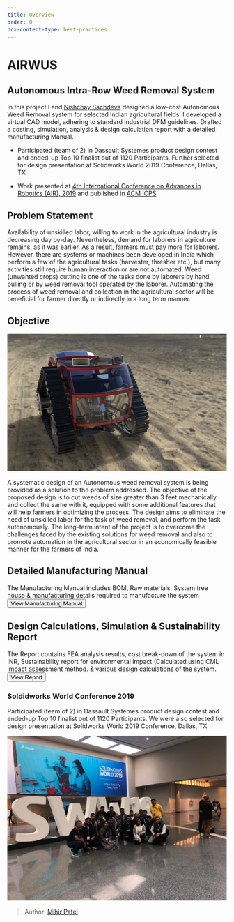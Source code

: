 ```yaml
---
title: Overview
order: 0
pcx-content-type: best-practices
---
```


# AIRWUS 

## Autonomous Intra-Row Weed Removal System

In this project I and [Nishchay Sachdeva](https://www.linkedin.com/in/nishchay-sachdeva/) designed a low-cost Autonomous Weed Removal system for selected Indian agricultural fields. I developed a virtual CAD model, adhering to standard industrial DFM guidelines. Drafted a costing, simulation, analysis & design calculation report
with a detailed manufacturing Manual.

- Participated (team of 2) in Dassault Systemes product design contest and ended-up Top 10 finalist out of 1120 Participants.
Further selected for design presentation at Solidworks World 2019 Conference, Dallas, TX

- Work presented at [4th International Conference on Advances in Robotics (AIR), 2019](http://advancesinrobotics.com/2019/) and published in [ACM ICPS](https://dl.acm.org/doi/10.1145/3352593.3352674)

## Problem Statement

Availability of unskilled labor, willing to work in the agricultural industry is decreasing day by-day. Nevertheless, demand for laborers in agriculture remains, as it was earlier. As a result, farmers must pay more for laborers. However, there are systems or machines been developed in India which perform a few of the agricultural tasks (harvester, thresher etc.), but many activities still require human interaction or are not automated. Weed (unwanted crops) cutting is one of the tasks done by laborers by hand pulling or by weed removal tool operated by the laborer. Automating the process of weed removal and collection in the agricultural sector will be beneficial for farmer directly or indirectly in a long term manner.

## Objective

![airwus](main.png)

A systematic design of an Autonomous weed removal system is being provided as a solution to the problem addressed. The objective of the proposed design is to cut weeds of size greater than 3 feet mechanically and collect the same with it, equipped with some additional features that will help farmers in optimizing the process. The design aims to eliminate the need of unskilled labor for the task of weed removal, and perform the task autonomously. The long-term intent of the project is to overcome the challenges faced by the existing solutions for weed removal and also to promote automation in the agricultural sector in an economically feasible manner for the farmers of India.

## Detailed Manufacturing Manual

The Manufacturing Manual includes BOM, Raw materials, System  tree house & manufacturing details required to manufacture the system
<Button type="secondary" href="https://github.com/mihyr/mihr.io/raw/master/projects/airwus/src/content/DIY_Report.pdf">View Manufacturing Manual</Button>

## Design Calculations, Simulation & Sustainability Report

The Report contains FEA analysis results, cost break-down of the system in INR, Sustainability report for environmental impact (Calculated using CML impact assessment method. & various design calculations of the system.   
<Button type="secondary" href="https://github.com/mihyr/mihr.io/raw/master/projects/airwus/src/content/Design_Calculations_Simulation_Costing_Sustainability_Report.pdf">View Report</Button>


### Soldidworks World Conference 2019

Participated (team of 2) in Dassault Systemes product design contest and ended-up Top 10 finalist out of 1120 Participants.
We were also selected for design presentation at Solidworks World 2019 Conference, Dallas, TX

![sww](sww.jpg)

> Author: [Mihir Patel](https://github.com/mihyr)